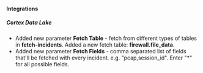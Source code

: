 
#### Integrations
##### Cortex Data Lake
- Added new parameter **Fetch Table** - fetch from different types of tables in **fetch-incidents**. Added a new 
    fetch table: **firewall.file_data**. 
- Added new parameter **Fetch Fields** - comma separated list of fields that'll be fetched with every incident. e.g. 
    "pcap,session_id". Enter "*" for all possible fields.
